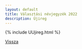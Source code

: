 ```yaml
---
layout: default
title: Választási névjegyzék 2022
description: Újireg
---
```


{% include UUjireg.html %}

[Vissza](./)
